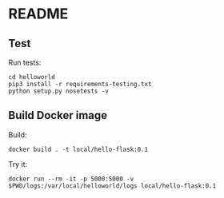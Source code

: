 # README


## Test

Run tests:

    cd helloworld
    pip3 install -r requirements-testing.txt
    python setup.py nosetests -v


## Build Docker image
    
Build:    
    
    docker build . -t local/hello-flask:0.1

Try it:

    docker run --rm -it -p 5000:5000 -v $PWD/logs:/var/local/helloworld/logs local/hello-flask:0.1

